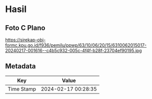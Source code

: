 # Hasil

## Foto C Plano

https://sirekap-obj-formc.kpu.go.id/f936/pemilu/ppwp/63/10/06/20/15/6310062015017-20240217-001616--c4b5c932-005c-4f4f-b28f-23704ef90195.jpg


## Metadata

| Key        | Value               |
| ---------- | ------------------- |
| Time Stamp | 2024-02-17 00:28:35 |



